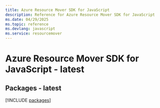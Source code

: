 ```yaml
---
title: Azure Resource Mover SDK for JavaScript
description: Reference for Azure Resource Mover SDK for JavaScript
ms.date: 04/29/2025
ms.topic: reference
ms.devlang: javascript
ms.service: resourcemover
---
```

# Azure Resource Mover SDK for JavaScript - latest
## Packages - latest
[!INCLUDE [packages](resource-mover-index.md)]